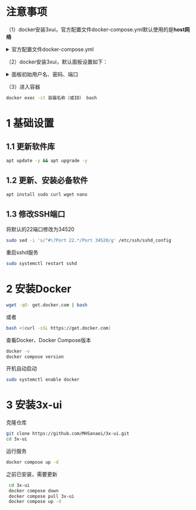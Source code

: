 # 注意事项

（1）docker安装3xui，官方配置文件docker-compose.yml默认使用的是**host网络**

<details><summary>官方配置文件docker-compose.yml</summary>
<p>

![Image](https://github.com/user-attachments/assets/d364b037-7a31-4442-9da5-b49209467438)

</p>
</details> 

（2）docker安装3xui，默认面板设置如下：

<details><summary>面板初始用户名、密码、端口</summary>
<p>

![Image](https://github.com/user-attachments/assets/040ff2d8-2432-40b8-b6f7-46a0c1fc91f4)

</p>
</details> 

（3）进入容器
```bash
docker exec -it 容器名称（或ID） bash
```

# 1 基础设置
## 1.1 更新软件库
```bash
apt update -y && apt upgrade -y
```
## 1.2  更新、安装必备软件
```bash
apt install sudo curl wget nano
```
## 1.3 修改SSH端口
将默认的22端口修改为34520
```bash
sudo sed -i 's/^#\?Port 22.*/Port 34520/g' /etc/ssh/sshd_config
```
重启sshd服务
```bash
sudo systemctl restart sshd
```

# 2 安装Docker
```bash
wget -qO- get.docker.com | bash
```
或者
```bash
bash <(curl -sSL https://get.docker.com)
```
查看Docker、Docker Compose版本
```bash
docker -v
docker compose version
```
开机自动启动
```bash
sudo systemctl enable docker
```
# 3 安装3x-ui
克隆仓库
```bash
git clone https://github.com/MHSanaei/3x-ui.git
cd 3x-ui
```
运行服务
```bash
docker compose up -d
```
之前已安装，需要更新
```bash
 cd 3x-ui
 docker compose down
 docker compose pull 3x-ui
 docker compose up -d
```
